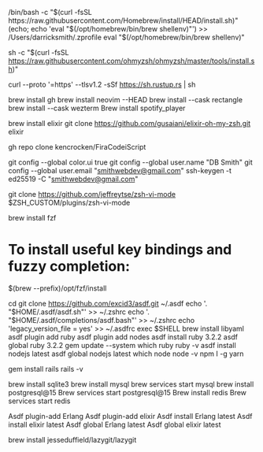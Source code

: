 /bin/bash -c "$(curl -fsSL https://raw.githubusercontent.com/Homebrew/install/HEAD/install.sh)"
(echo; echo 'eval "$(/opt/homebrew/bin/brew shellenv)"') >> /Users/darricksmith/.zprofile
eval "$(/opt/homebrew/bin/brew shellenv)"

sh -c "$(curl -fsSL https://raw.githubusercontent.com/ohmyzsh/ohmyzsh/master/tools/install.sh)"

curl --proto '=https' --tlsv1.2 -sSf https://sh.rustup.rs | sh


brew install gh
brew install neovim --HEAD
brew install --cask rectangle
brew install --cask wezterm
Brew install spotify_player

brew install elixir
git clone https://github.com/gusaiani/elixir-oh-my-zsh.git elixir

gh repo clone kencrocken/FiraCodeiScript

git config --global color.ui true
git config --global user.name "DB Smith"
git config --global user.email "smithwebdev@gmail.com"
ssh-keygen -t ed25519 -C "smithwebdev@gmail.com"

git clone https://github.com/jeffreytse/zsh-vi-mode \
  $ZSH_CUSTOM/plugins/zsh-vi-mode

brew install fzf
# To install useful key bindings and fuzzy completion:
$(brew --prefix)/opt/fzf/install

cd
git clone https://github.com/excid3/asdf.git ~/.asdf
echo '. "$HOME/.asdf/asdf.sh"' >> ~/.zshrc
echo '. "$HOME/.asdf/completions/asdf.bash"' >> ~/.zshrc
echo 'legacy_version_file = yes' >> ~/.asdfrc
exec $SHELL
brew install libyaml
asdf plugin add ruby
asdf plugin add nodes
asdf install ruby 3.2.2
asdf global ruby 3.2.2
gem update --system
which ruby
ruby -v
asdf install nodejs latest
asdf global nodejs latest
which node
node -v
npm I -g yarn

gem install rails 
rails -v

brew install sqlite3
brew install mysql
brew services start mysql
brew install postgresql@15
Brew services start postgresql@15
Brew install redis
Brew services start redis

Asdf plugin-add Erlang
Asdf plugin-add elixir
Asdf install Erlang latest
Asdf install elixir latest
Asdf global Erlang latest
Asdf global elixir latest

brew install jesseduffield/lazygit/lazygit
